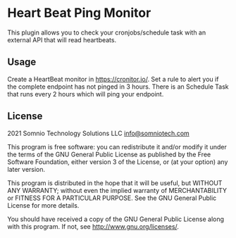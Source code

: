 # Heart Beat Ping Monitor #

This plugin allows you to check your cronjobs/schedule task with an external API that will read heartbeats.

## Usage ##
Create a HeartBeat monitor in <https://cronitor.io/>.
Set a rule to alert you if the complete endpoint has not pinged in 3 hours.
There is an Schedule Task that runs every 2 hours which will ping your endpoint.

## License ##

2021 Somnio Technology Solutions LLC <info@somniotech.com>

This program is free software: you can redistribute it and/or modify it under
the terms of the GNU General Public License as published by the Free Software
Foundation, either version 3 of the License, or (at your option) any later
version.

This program is distributed in the hope that it will be useful, but WITHOUT ANY
WARRANTY; without even the implied warranty of MERCHANTABILITY or FITNESS FOR A
PARTICULAR PURPOSE.  See the GNU General Public License for more details.

You should have received a copy of the GNU General Public License along with
this program.  If not, see <http://www.gnu.org/licenses/>.
